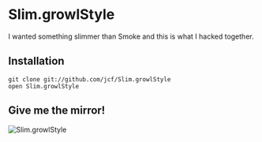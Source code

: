 # Slim.growlStyle

I wanted something slimmer than Smoke and this is what I hacked together.

## Installation

    git clone git://github.com/jcf/Slim.growlStyle
    open Slim.growlStyle

## Give me the mirror!

![Slim.growlStyle](http://cloud.github.com/downloads/jcf/Slim.growlStyle/slim_shot.png)
